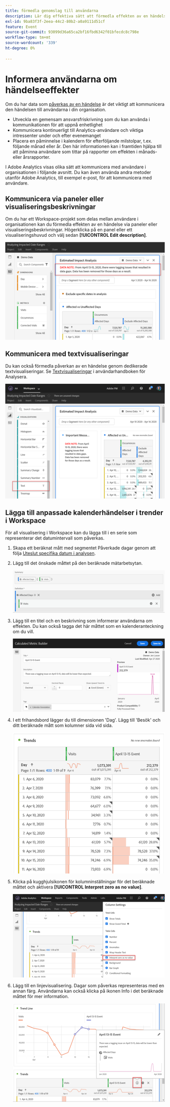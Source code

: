 ```yaml
---
title: förmedla genomslag till användarna
description: Lär dig effektiva sätt att förmedla effekten av en händelse i organisationen.
exl-id: 9ba83f3f-2eea-44c2-80b2-a0a9111d51cf
feature: Event
source-git-commit: 93099d36a65ca2bf16fbd6342f01bfecdc8c798e
workflow-type: tm+mt
source-wordcount: '339'
ht-degree: 0%

---
```


# Informera användarna om händelseeffekter

Om du har data som [påverkas av en händelse](overview.md) är det viktigt att kommunicera den händelsen till användarna i din organisation.

* Utveckla en gemensam ansvarsfriskrivning som du kan använda i kommunikationen för att uppnå enhetlighet
* Kommunicera kontinuerligt till Analytics-användare och viktiga intressenter under och efter evenemanget
* Placera en påminnelse i kalendern för efterföljande milstolpar, t.ex. följande månad eller år. Den här informationen kan i framtiden hjälpa till att påminna användare som tittar på rapporter om effekten i månads- eller årsrapporter.

I Adobe Analytics visas olika sätt att kommunicera med användare i organisationen i följande avsnitt. Du kan även använda andra metoder utanför Adobe Analytics, till exempel e-post, för att kommunicera med användare.

## Kommunicera via paneler eller visualiseringsbeskrivningar

Om du har ett Workspace-projekt som delas mellan användare i organisationen kan du förmedla effekten av en händelse via paneler eller visualiseringsbeskrivningar. Högerklicka på en panel eller ett visualiseringshuvud och välj sedan **[!UICONTROL Edit description]**.

![Panelbeskrivning](assets/panel_description.png)

## Kommunicera med textvisualiseringar

Du kan också förmedla påverkan av en händelse genom dedikerade textvisualiseringar. Se [Textvisualiseringar](/help/analyze/analysis-workspace/visualizations/text.md) i användarhandboken för Analysera.

![Textvisualisering](assets/text_visualization.png)

## Lägga till anpassade kalenderhändelser i trender i Workspace

För all visualisering i Workspace kan du lägga till i en serie som representerar det datumintervall som påverkas.

1. Skapa ett beräknat mått med segmentet Påverkade dagar genom att följa [Uteslut specifika datum i analysen](segments.md).
1. Lägg till det önskade måttet på den beräknade mätarbetsytan.

   ![Mått](assets/calcmetric_event.png)

1. Lägg till en titel och en beskrivning som informerar användarna om effekten. Du kan också tagga det här måttet som en kalenderanteckning om du vill.

   ![Titel och beskrivning](assets/calcmetric_title_description.png)

1. I ett frihandsbord lägger du till dimensionen &#39;Dag&#39;. Lägg till &#39;Besök&#39; och ditt beräknade mått som kolumner sida vid sida.

   ![Frihandstabell](assets/calcmetric_freeform.png)

1. Klicka på kugghjulsikonen för kolumninställningar för det beräknade måttet och aktivera **[!UICONTROL Interpret zero as no value]**.

   ![Beräknade måttinställningar](assets/calcmetric_zero_no_value.png)

1. Lägg till en linjevisualisering. Dagar som påverkas representeras med en annan färg. Användarna kan också klicka på ikonen Info i det beräknade måttet för mer information.

   ![Informationsikon](assets/calcmetric_infoicon.png)

